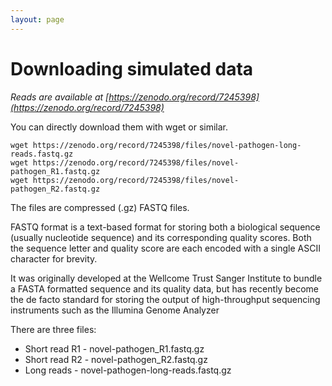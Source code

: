 ```yaml
---
layout: page
---
```


# Downloading simulated data 

*Reads are available at [https://zenodo.org/record/7245398](https://zenodo.org/record/7245398)*

You can directly download them with wget or similar. 

```
wget https://zenodo.org/record/7245398/files/novel-pathogen-long-reads.fastq.gz
wget https://zenodo.org/record/7245398/files/novel-pathogen_R1.fastq.gz
wget https://zenodo.org/record/7245398/files/novel-pathogen_R2.fastq.gz
```

The files are compressed (.gz) FASTQ files. 

FASTQ format is a text-based format for storing both a biological sequence (usually nucleotide sequence) and its corresponding quality scores. Both the sequence letter and quality score are each encoded with a single ASCII character for brevity.

It was originally developed at the Wellcome Trust Sanger Institute to bundle a FASTA formatted sequence and its quality data, but has recently become the de facto standard for storing the output of high-throughput sequencing instruments such as the Illumina Genome Analyzer

There are three files: 

* Short read R1 - novel-pathogen_R1.fastq.gz
* Short read R2 - novel-pathogen_R2.fastq.gz 
* Long reads - novel-pathogen-long-reads.fastq.gz 